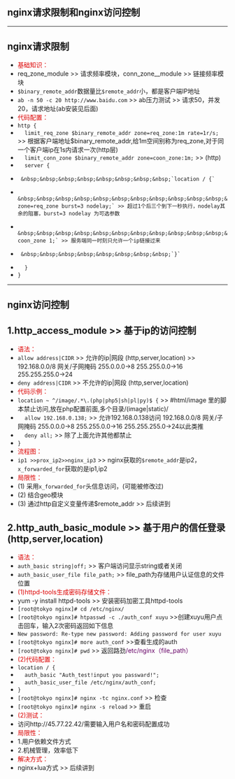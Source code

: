 ## nginx请求限制和nginx访问控制 ##
----------
## nginx请求限制 ##
 - <font color="#dd0000">基础知识：</font><br />
 - req_zone_module >> 请求频率模块，conn_zone__module >> 链接频率模块
 - `$binary_remote_addr`数据量比`$remote_addr`小，都是客户端IP地址
 - `ab -n 50 -c 20 http://www.baidu.com` >> ab压力测试 >> 请求50，并发20，请求地址(ab安装见后面)
 - <font color="#dd0000">代码配置：</font><br />
 - `http {`
 -  &nbsp;&nbsp;&nbsp;&nbsp;`limit_req_zone $binary_remote_addr zone=req_zone:1m rate=1r/s;` >> 根据客户端地址$binary_remote_addr,给1m空间别称为req_zone,对于同一个客户端ip在1s内请求一次(http层)
 -	&nbsp;&nbsp;&nbsp;&nbsp;`limit_conn_zone $binary_remote_addr zone=coon_zone:1m;`   >> (http)
 -	&nbsp;&nbsp;&nbsp;&nbsp;`server {`
 -		&nbsp;&nbsp;&nbsp;&nbsp;&nbsp;&nbsp;&nbsp;&nbsp;`location / {`
 -			&nbsp;&nbsp;&nbsp;&nbsp;&nbsp;&nbsp;&nbsp;&nbsp;&nbsp;&nbsp;&nbsp;&nbsp;`limit_req zone=req_zone burst=3 nodelay;` >> 超过1个后三个到下一秒执行，nodelay其余的阻塞，burst=3 nodelay 为可选参数
 -			&nbsp;&nbsp;&nbsp;&nbsp;&nbsp;&nbsp;&nbsp;&nbsp;&nbsp;&nbsp;&nbsp;&nbsp;`limit_conn coon_zone 1;` >> 服务端同一时刻只允许一个ip链接过来
 -		&nbsp;&nbsp;&nbsp;&nbsp;&nbsp;&nbsp;&nbsp;&nbsp;`}`	
 -	&nbsp;&nbsp;&nbsp;&nbsp;`}`
 - `}`

 ----------
## nginx访问控制 ##
## 1.http_access_module >> 基于ip的访问控制 ##
 - <font color="#dd0000">语法：</font><br />
 - `allow address|CIDR` >> 允许的ip|网段 (http,server,location) >> 192.168.0.0/8 网关/子网掩码 255.0.0.0->8 255.255.0.0->16 255.255.255.0->24
 - `deny address|CIDR` >> 不允许的ip|网段 (http,server,location)
 - <font color="#dd0000">代码示例：</font><br />
 - `location ~ ^/image/.*\.(php|php5|sh|pl|py)$ {` >> #html/image 里的脚本禁止访问,放在php配置前面,多个目录/(image|static)/
 - &nbsp;&nbsp;&nbsp;&nbsp;`allow 192.168.0.138;` >> 允许192.168.0.138访问 192.168.0.0/8 网关/子网掩码 255.0.0.0->8 255.255.0.0->16 255.255.255.0->24以此类推
 - &nbsp;&nbsp;&nbsp;&nbsp;`deny all;` >> 除了上面允许其他都禁止
 - `}`
 - <font color="#dd0000">流程图：</font><br />
 - `ip1 >>prox_ip2>>nginx_ip3` >> nginx获取的`$remote_addr`是ip2，`x_forwarded_for`获取的是ip1,ip2
 - <font color="#dd0000">局限性：</font><br />
 - (1) 采用`x_forwarded_for`头信息访问，(可能被修改过)
 - (2) 结合geo模块
 - (3) 通过http自定义变量传递$remote_addr >> 后续讲到

## 2.http_auth_basic_module >> 基于用户的信任登录(http,server,location) ##
 - <font color="#dd0000">语法：</font><br />
 - `auth_basic string|off;` >> 客户端访问显示string或者关闭
 - `auth_basic_user_file file_path;` >> file_path为存储用户认证信息的文件位置
 - <font color="#dd0000">(1)httpd-tools生成密码存储文件：</font><br />
 - yum -y install httpd-tools >>  安装密码加密工具httpd-tools
 - `[root@tokyo nginx]# cd /etc/nginx/`
 - `[root@tokyo nginx]# htpasswd -c ./auth_conf xuyu` >>创建xuyu用户点击回车，输入2次密码返回如下信息
 - `New password: Re-type new password: Adding password for user xuyu`
 - `[root@tokyo nginx]# more auth_conf` >>查看生成的auth
 - `[root@tokyo nginx]# pwd` >> 返回路劲<font color="#660066">/etc/nginx（file_path）</font><br /> 
 - <font color="#dd0000">(2)代码配置：</font><br />
 - `location / {`
 - 	&nbsp;&nbsp;&nbsp;&nbsp;`auth_basic "Auth_test!input you passward!";`
 - 	&nbsp;&nbsp;&nbsp;&nbsp;`auth_basic_user_file /etc/nginx/auth_conf;`
 - `}`
 - `[root@tokyo nginx]# nginx -tc nginx.conf` >> 检查
 - `[root@tokyo nginx]# nginx -s reload` >> 重启
 - <font color="#dd0000">(2)测试：</font><br />
 - 访问http://45.77.22.42/需要输入用户名和密码配置成功
 - <font color="#dd0000">局限性：</font><br />
 - 1.用户依赖文件方式
 - 2.机械管理，效率低下
 - <font color="#dd0000">解决方式：</font><br />
 - nginx+lua方式 >> 后续讲到

